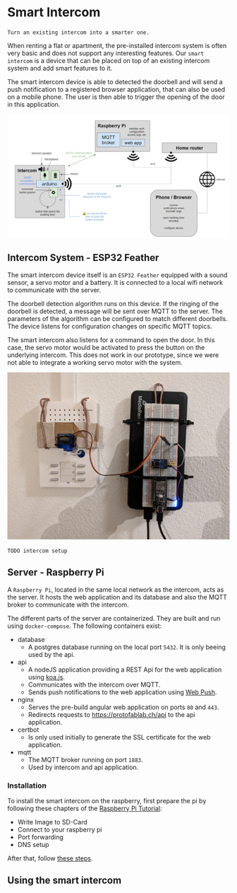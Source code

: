 # Smart Intercom

`Turn an existing intercom into a smarter one.`

When renting a flat or apartment, the pre-installed intercom system is often very basic and does not support any interesting features. Our `smart intercom` is a device that can be placed on top of an existing intercom system and add smart features to it.

The smart intercom device is able to detected the doorbell and will send a push notification to a registered browser application, that can also be used on a mobile phone. The user is then able to trigger the opening of the door in this application.

![](images/schema.png)

## Intercom System - ESP32 Feather

The smart intercom device itself is an `ESP32 Feather` equipped with a sound sensor, a servo motor and a battery. It is connected to a local wifi network to communicate with the server.

The doorbell detection algorithm runs on this device.
If the ringing of the doorbell is detected, a message will be sent over MQTT to the server.
The parameters of the algorithm can be configured to match different doorbells.
The device listens for configuration changes on specific MQTT topics.

The smart intercom also listens for a command to open the door. In this case, the servo motor would be activated to press the button on the underlying intercom.
This does not work in our prototype, since we were not able to integrate a working servo motor with the system.

![](images/device.jpg)

    TODO intercom setup

## Server - Raspberry Pi

A `Raspberry Pi`, located in the same local network as the intercom, acts as the server. It hosts the web application and its database and also the MQTT broker to communicate with the intercom.

The different parts of the server are containerized. They are built and run using `docker-compose`. The following containers exist:

- database
  - A postgres database running on the local port `5432`. It is only beeing used by the api.
- api
  - A nodeJS application providing a REST Api for the web application using [koa.js](https://koajs.com/).
  - Communicates with the intercom over MQTT.
  - Sends push notifications to the web application using [Web Push](https://web.dev/notifications/).
- nginx
  - Serves the pre-build angular web application on ports `80` and `443`.
  - Redirects requests to https://protofablab.ch/api to the api application.
- certbot
  - Is only used initially to generate the SSL certificate for the web application.
- mqtt
  - The MQTT broker running on port `1883`.
  - Used by intercom and api application.

### Installation

To install the smart intercom on the raspberry, first prepare the pi by following these chapters of the [Raspberry Pi Tutorial](../../topics/02_raspPI/README.md):

- Write Image to SD-Card
- Connect to your raspberry pi
- Port forwarding
- DNS setup

After that, follow [these steps](./PI_SETUP.md).

## Using the smart intercom
